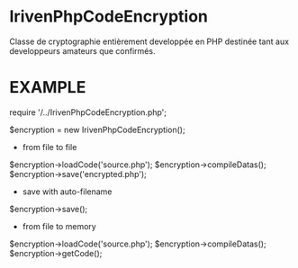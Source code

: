 IrivenPhpCodeEncryption
=======================
Classe de cryptographie entièrement developpée en PHP destinée  tant  aux developpeurs amateurs que confirmés. 






EXAMPLE
========
require '/../IrivenPhpCodeEncryption.php';

$encryption = new IrivenPhpCodeEncryption();

* from file to file

$encryption->loadCode('source.php');
$encryption->compileDatas();
$encryption->save('encrypted.php');

* save with auto-filename

$encryption->save();

* from file to memory

$encryption->loadCode('source.php');
$encryption->compileDatas();
$encryption->getCode();


